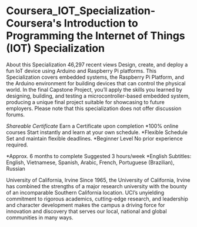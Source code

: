 # Coursera_IOT_Specialization-Coursera's Introduction to Programming the Internet of Things (IOT) Specialization 

About this Specialization
46,297 recent views
Design, create, and deploy a fun IoT device using Arduino and Raspberry Pi platforms. This Specialization covers embedded systems, the Raspberry Pi Platform, and the Arduino environment for building devices that can control the physical world. In the final Capstone Project, you’ll apply the skills you learned by designing, building, and testing a microcontroller-based embedded system, producing a unique final project suitable for showcasing to future employers. Please note that this specialization does not offer discussion forums.

*Shareable Certificate*
Earn a Certificate upon completion
*100% online courses
Start instantly and learn at your own schedule.
*Flexible Schedule
Set and maintain flexible deadlines.
*Beginner Level
No prior experience required.

*Approx. 6 months to complete
Suggested 3 hours/week
*English
Subtitles: English, Vietnamese, Spanish, Arabic, French, Portuguese (Brazilian), Russian

University of California, Irvine
Since 1965, the University of California, Irvine has combined the strengths of a major research university with the bounty of an incomparable Southern California location. UCI’s unyielding commitment to rigorous academics, cutting-edge research, and leadership and character development makes the campus a driving force for innovation and discovery that serves our local, national and global communities in many ways.

